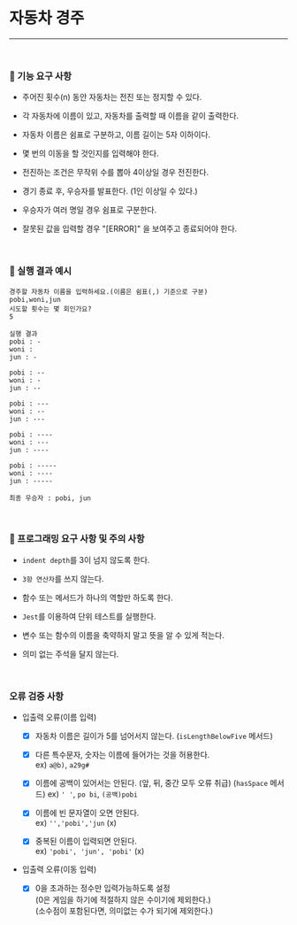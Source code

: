# 자동차 경주

---

<br>

### 📝 기능 요구 사항

- 주어진 횟수(n) 동안 자동차는 전진 또는 정지할 수 있다.

- 각 자동차에 이름이 있고, 자동차를 출력할 때 이름을 같이 출력한다.

- 자동차 이름은 쉼표로 구분하고, 이름 길이는 5자 이하이다.

- 몇 번의 이동을 할 것인지를 입력해야 한다.

- 전진하는 조건은 무작위 수를 뽑아 4이상일 경우 전진한다.

- 경기 종료 후, 우승자를 발표한다. (1인 이상일 수 있다.)

- 우승자가 여러 명일 경우 쉼표로 구분한다.

- 잘못된 값을 입력할 경우 "[ERROR]" 을 보여주고 종료되어야 한다.

<br>

### 🔎 실행 결과 예시

```
경주할 자동차 이름을 입력하세요.(이름은 쉼표(,) 기준으로 구분)
pobi,woni,jun
시도할 횟수는 몇 회인가요?
5

실행 결과
pobi : -
woni :
jun : -

pobi : --
woni : -
jun : --

pobi : ---
woni : --
jun : ---

pobi : ----
woni : ---
jun : ----

pobi : -----
woni : ----
jun : -----

최종 우승자 : pobi, jun
```

<br>

### 📝 프로그래밍 요구 사항 및 주의 사항

- `indent depth`를 3이 넘지 않도록 한다.

- `3항 연산자`를 쓰지 않는다.

- 함수 또는 메서드가 하나의 역할만 하도록 한다.

- `Jest`를 이용하여 단위 테스트를 실행한다.

- 변수 또는 함수의 이름을 축약하지 말고 뜻을 알 수 있게 적는다.

- 의미 없는 주석을 달지 않는다.

<br>

### 오류 검증 사항

- 입출력 오류(이름 입력)

  - [x] 자동차 이름은 길이가 5를 넘어서지 않는다. (`isLengthBelowFive` 메서드)

  - [x] 다른 특수문자, 숫자는 이름에 들어가는 것을 허용한다.  
         ex) `a@b)`, `a29g#`
  - [x] 이름에 공백이 있어서는 안된다. (앞, 뒤, 중간 모두 오류 취급) (`hasSpace` 메서드)
        ex) `' '`, `po bi`, `(공백)pobi`

  - [x] 이름에 빈 문자열이 오면 안된다.  
         ex) `'','pobi','jun` (x)

  - [x] 중복된 이름이 입력되면 안된다.  
         ex) `'pobi', 'jun', 'pobi'` (x)

- 입출력 오류(이동 입력)
  - [x] 0을 초과하는 정수만 입력가능하도록 설정  
         (0은 게임을 하기에 적절하지 않은 수이기에 제외한다.)  
         (소수점이 포함된다면, 의미없는 수가 되기에 제외한다.)
